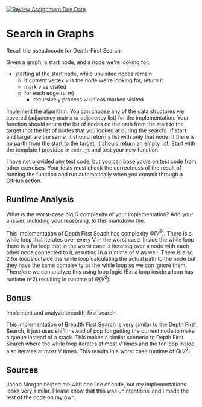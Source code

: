 [![Review Assignment Due Date](https://classroom.github.com/assets/deadline-readme-button-24ddc0f5d75046c5622901739e7c5dd533143b0c8e959d652212380cedb1ea36.svg)](https://classroom.github.com/a/M24O3lId)
# Search in Graphs

Recall the pseudocode for Depth-First Search:

Given a graph, a start node, and a node we're looking for:
- starting at the start node, while unvisited nodes remain
    - if current vertex $v$ is the node we're looking for, return it
    - mark $v$ as visited
    - for each edge $(v,w)$
        - recursively process $w$ unless marked visited

Implement the algorithm. You can choose any of the data structures we covered
(adjacency matrix or adjacency list) for the implementation. Your function
should return the list of nodes on the path from the start to the target (not
the list of nodes that you looked at during the search). If start and target are
the same, it should return a list with only that node. If there is no parth from
the start to the target, it should return an empty list. Start with the template
I provided in `code.js` and test your new function.

I have not provided any test code, but you can base yours on test code from
other exercises. Your tests must check the correctness of the result of running
the function and run automatically when you commit through a GitHub action.

## Runtime Analysis

What is the worst-case big $\Theta$ complexity of your implementation? Add your
answer, including your reasoning, to this markdown file.

This implementation of Depth First Seach has complexity $\Theta (V^2)$.
There is a while loop that iterates over every V in the worst case. Inside the
while loop there is a for loop that in the worst case is iterating over a node with
each other node connected to it, resulting in a runtime of V as well. There is also 
2 for loops outside the while loop calculating the actual path to the node but they 
have the same complexity as the while loop so we can ignore them. Therefore we can 
analyze this using loop logic (Ex: a loop inside a loop has runtime n^2) resulting 
in runtime of $\Theta (V^2)$.

## Bonus

Implement and analyze breadth-first search.

This implementation of Breadth First Search is very similar to the Depth
First Search, it just uses shift instead of pop for getting the current 
node to make a queue instead of a stack. This makes a similar scenerio 
to Depth First Search where the while loop iterates at most V times
and the for loop inside also iterates at most V times. This results in a
worst case runtime of $\Theta (V^2)$.

## Sources
Jacob Morgan helped me with one line of code, but my implementations looks very similar. 
Please know that this was unintentional and I made the rest of the code on my own.
